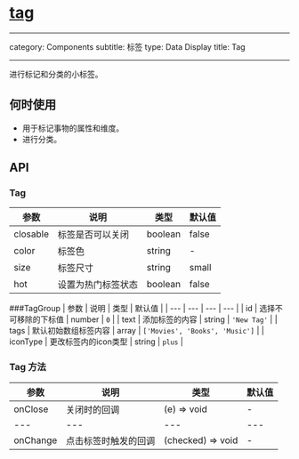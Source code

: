 # [tag](http://naotu.baidu.com/file/1d175d4fe832e9a8805327097df97650?token=d3313986a35d5fb5)


---

category: Components
subtitle: 标签
type: Data Display
title: Tag

---

进行标记和分类的小标签。

## 何时使用

- 用于标记事物的属性和维度。
- 进行分类。

## API

### Tag

| 参数 | 说明 | 类型 | 默认值 |
| --- | --- | --- | --- |
| closable | 标签是否可以关闭 | boolean | false |
| color | 标签色 | string | - |
| size | 标签尺寸 | string | small |
| hot | 设置为热门标签状态 | boolean | false |
###TagGroup
| 参数 | 说明 | 类型 | 默认值 |
| --- | --- | --- | --- |
| id | 选择不可移除的下标值 | number | `0` |
| text | 添加标签的内容 | string | `'New Tag'` |
| tags | 默认初始数组标签内容 | array | `['Movies', 'Books', 'Music']` |
| iconType | 更改标签内的icon类型 | string | `plus` |



### Tag 方法

| 参数 | 说明 | 类型 | 默认值 |
| --- | --- | --- | --- |
| onClose | 关闭时的回调 | (e) => void | - |
| --- | --- | --- | --- |
| onChange | 点击标签时触发的回调 | (checked) => void | - |
